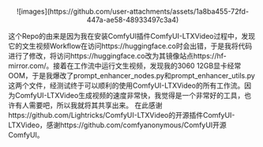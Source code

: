 <p align="center">![images](https://github.com/user-attachments/assets/1a8ba455-72fd-447a-ae58-48933497c3a4)</p> 

这个Repo的由来是因为我在安装ComfyUI插件ComfyUI-LTXVideo过程中，发现它的文生视频Workflow在访问https://huggingface.co时会出错，于是我将代码进行了修改，将访问https://huggingface.co改为其镜像站点https://hf-mirror.com/。接着在工作流中运行文生视频，发现我的3060 12GB显卡经常OOM，于是我爆改了prompt_enhancer_nodes.py和prompt_enhancer_utils.py这两个文件，经测试终于可以顺利的使用ComfyUI-LTXVideo的所有工作流。因为ComfyUI-LTXVideo生成视频的速度非常快，我觉得是一个非常好的工具，也许有人需要吧，所以我就将其共享出来。
在此感谢https://github.com/Lightricks/ComfyUI-LTXVideo的开源插件ComfyUI-LTXVideo，感谢https://github.com/comfyanonymous/ComfyUI开源ComfyUI。
